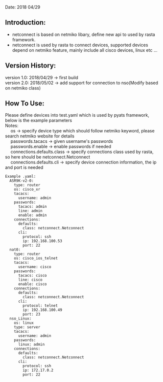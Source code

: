 Date: 2018 04/29

## Introduction:
- netconnect is based on netmiko libary, define new api to used by rasta framework.  
- netconnect is used by rasta to connect devices, supported devices depend on netmiko feature, mainly include all cisco devices, linux etc ...

## Version History:
version 1.0: 2018/04/29  -> first build  
version 2.0: 2018/05/02  -> add support for connection to nso(Modify based on netmiko class)


## How To Use:
Please define devices into test.yaml which is used by pyats framework, below is the example parameters  
    Notes:   
&#8195; os                           -> specify device type which should follow netmiko keyword, please search netmiko website for details  
&#8195; passwords.tacacs             -> given username's passwords  
&#8195; passwords.enable             -> enable passwords if needed  
&#8195; connections.defaults.class   -> specify connections class used by rasta, so here should be netconnect.Netconnect   
&#8195; connections.defaults.cli     -> specify device connection information, the ip and port is needed  
```
Example .yaml:
  ASR9K-v2-0:
    type: router
    os: cisco_xr
    tacacs:
      username: admin
    passwords:
      tacacs: admin
      line: admin
      enable: admin
    connections:
      defaults:
        class: netconnect.Netconnect
      cli:
        protocol: ssh
        ip: 192.168.100.53
        port: 22
  nat0:
    type: router
    os: cisco_ios_telnet
    tacacs:
      username: cisco
    passwords:
      tacacs: cisco
      line: cisco
      enable: cisco
    connections:
      defaults:
        class: netconnect.Netconnect
      cli:
        protocol: telnet
        ip: 192.168.100.49
        port: 23
  nso_Linux:
    os: linux
    type: server
    tacacs:
      username: admin
    passwords:
      linux: admin
    connections:
      defaults:
        class: netconnect.Netconnect
      cli:
        protocol: ssh
        ip: 172.17.0.2
        port: 22
```
